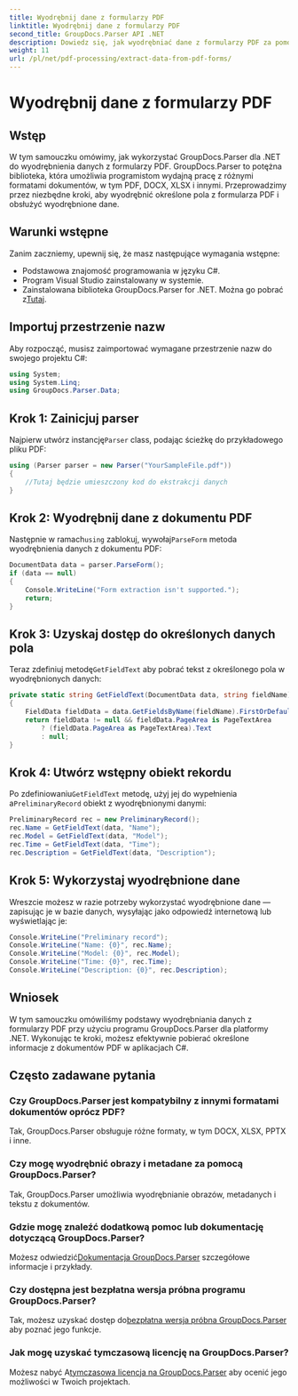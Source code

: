 ```yaml
---
title: Wyodrębnij dane z formularzy PDF
linktitle: Wyodrębnij dane z formularzy PDF
second_title: GroupDocs.Parser API .NET
description: Dowiedz się, jak wyodrębniać dane z formularzy PDF za pomocą GroupDocs.Parser dla .NET. Przewodnik krok po kroku z przykładami kodu i często zadawanymi pytaniami.
weight: 11
url: /pl/net/pdf-processing/extract-data-from-pdf-forms/
---
```


# Wyodrębnij dane z formularzy PDF

## Wstęp
W tym samouczku omówimy, jak wykorzystać GroupDocs.Parser dla .NET do wyodrębnienia danych z formularzy PDF. GroupDocs.Parser to potężna biblioteka, która umożliwia programistom wydajną pracę z różnymi formatami dokumentów, w tym PDF, DOCX, XLSX i innymi. Przeprowadzimy przez niezbędne kroki, aby wyodrębnić określone pola z formularza PDF i obsłużyć wyodrębnione dane.
## Warunki wstępne
Zanim zaczniemy, upewnij się, że masz następujące wymagania wstępne:
- Podstawowa znajomość programowania w języku C#.
- Program Visual Studio zainstalowany w systemie.
- Zainstalowana biblioteka GroupDocs.Parser for .NET. Można go pobrać z[Tutaj](https://releases.groupdocs.com/parser/net/).

## Importuj przestrzenie nazw
Aby rozpocząć, musisz zaimportować wymagane przestrzenie nazw do swojego projektu C#:
```csharp
using System;
using System.Linq;
using GroupDocs.Parser.Data;
```
## Krok 1: Zainicjuj parser
 Najpierw utwórz instancję`Parser` class, podając ścieżkę do przykładowego pliku PDF:
```csharp
using (Parser parser = new Parser("YourSampleFile.pdf"))
{
    //Tutaj będzie umieszczony kod do ekstrakcji danych
}
```
## Krok 2: Wyodrębnij dane z dokumentu PDF
 Następnie w ramach`using` zablokuj, wywołaj`ParseForm` metoda wyodrębnienia danych z dokumentu PDF:
```csharp
DocumentData data = parser.ParseForm();
if (data == null)
{
    Console.WriteLine("Form extraction isn't supported.");
    return;
}
```
## Krok 3: Uzyskaj dostęp do określonych danych pola
 Teraz zdefiniuj metodę`GetFieldText` aby pobrać tekst z określonego pola w wyodrębnionych danych:
```csharp
private static string GetFieldText(DocumentData data, string fieldName)
{
    FieldData fieldData = data.GetFieldsByName(fieldName).FirstOrDefault();
    return fieldData != null && fieldData.PageArea is PageTextArea
        ? (fieldData.PageArea as PageTextArea).Text
        : null;
}
```
## Krok 4: Utwórz wstępny obiekt rekordu
 Po zdefiniowaniu`GetFieldText` metodę, użyj jej do wypełnienia a`PreliminaryRecord` obiekt z wyodrębnionymi danymi:
```csharp
PreliminaryRecord rec = new PreliminaryRecord();
rec.Name = GetFieldText(data, "Name");
rec.Model = GetFieldText(data, "Model");
rec.Time = GetFieldText(data, "Time");
rec.Description = GetFieldText(data, "Description");
```
## Krok 5: Wykorzystaj wyodrębnione dane
Wreszcie możesz w razie potrzeby wykorzystać wyodrębnione dane — zapisując je w bazie danych, wysyłając jako odpowiedź internetową lub wyświetlając je:
```csharp
Console.WriteLine("Preliminary record");
Console.WriteLine("Name: {0}", rec.Name);
Console.WriteLine("Model: {0}", rec.Model);
Console.WriteLine("Time: {0}", rec.Time);
Console.WriteLine("Description: {0}", rec.Description);
```

## Wniosek
W tym samouczku omówiliśmy podstawy wyodrębniania danych z formularzy PDF przy użyciu programu GroupDocs.Parser dla platformy .NET. Wykonując te kroki, możesz efektywnie pobierać określone informacje z dokumentów PDF w aplikacjach C#.

## Często zadawane pytania
### Czy GroupDocs.Parser jest kompatybilny z innymi formatami dokumentów oprócz PDF?
Tak, GroupDocs.Parser obsługuje różne formaty, w tym DOCX, XLSX, PPTX i inne.
### Czy mogę wyodrębnić obrazy i metadane za pomocą GroupDocs.Parser?
Tak, GroupDocs.Parser umożliwia wyodrębnianie obrazów, metadanych i tekstu z dokumentów.
### Gdzie mogę znaleźć dodatkową pomoc lub dokumentację dotyczącą GroupDocs.Parser?
 Możesz odwiedzić[Dokumentacja GroupDocs.Parser](https://tutorials.groupdocs.com/parser/net/) szczegółowe informacje i przykłady.
### Czy dostępna jest bezpłatna wersja próbna programu GroupDocs.Parser?
 Tak, możesz uzyskać dostęp do[bezpłatna wersja próbna GroupDocs.Parser](https://releases.groupdocs.com/) aby poznać jego funkcje.
### Jak mogę uzyskać tymczasową licencję na GroupDocs.Parser?
 Możesz nabyć A[tymczasowa licencja na GroupDocs.Parser](https://purchase.groupdocs.com/temporary-license/) aby ocenić jego możliwości w Twoich projektach.